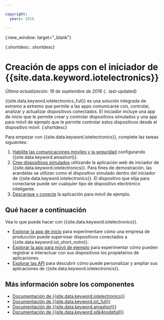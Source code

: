 ```yaml
---

copyright:
  years: 2016

---
```


{:new_window: target="_blank"}

{:shortdesc: .shortdesc}


# Creación de apps con el iniciador de {{site.data.keyword.iotelectronics}}
*Última actualización: 19 de septiembre de 2016*
{: .last-updated}

{{site.data.keyword.iotelectronics_full}} es una solución integrada de extremo a extremo que permite a las apps comunicarse con, controlar, analizar y actualizar dispositivos conectados. El iniciador incluye una app de inicio que le permite crear y controlar dispositivos simulados y una app para móvil de ejemplo que le permite controlar estos dispositivos desde el dispositivo móvil.
{:shortdesc}

Para empezar con {{site.data.keyword.iotelectronics}}, complete las tareas siguientes:

1. [Habilite las comunicaciones móviles y la seguridad](https://daily-console.stage1.ng.bluemix.net/docs/starters/IotElectronics/iotelectronics_config_mca.html) configurando {{site.data.keyword.amashort}}.
2. [Cree dispositivos simulados](https://daily-console.stage1.ng.bluemix.net/docs/starters/IotElectronics/iot4ecreatingappliances.html) utilizando la aplicación web de iniciador de {{site.data.keyword.iotelectronics}}. Para fines de demostración, las arandelas se utilizan como el dispositivo simulado dentro del iniciador de {{site.data.keyword.iotelectronics}}. El dispositivo que elija para conectarse puede ser cualquier tipo de dispositivo electrónico inteligente.
3. [Descargue y conecte](https://daily-console.stage1.ng.bluemix.net/docs/starters/IotElectronics/iotelectronics_config_mobile.html) la aplicación para móvil de ejemplo.


## Qué hacer a continuación
Vea lo que puede hacer con {{site.data.keyword.iotelectronics}}.

- [Explorar la app de inicio](https://daily-console.stage1.ng.bluemix.net/docs/starters/IotElectronics/iot4ecreatingappliances.html) para experimentare cómo una empresa de producción puede supervisar dispositivos conectados a {{site.data.keyword.iot_short_notm}}.
- [Explorar la app para móvil de ejemplo](https://daily-console.stage1.ng.bluemix.net/docs/starters/IotElectronics/iotelectronics_config_mobile.html) para experimentar cómo pueden registrar e interactuar con sus dispositivos los propietarios de aplicaciones.
- [Explorar las API](http://ibmiotforelectronics.mybluemix.net/public/iot4eregistrationapi.html) para descubrir cómo puede personalizar y ampliar sus aplicaciones de {{site.data.keyword.iotelectronics}}.

## Más información sobre los componentes
- [Documentación de {{site.data.keyword.iotelectronics}}](iotelectronics_overview.html)
- [Documentación de {{site.data.keyword.iot_full}}](https://new-console.ng.bluemix.net/docs/services/IoT/index.html)
-  [Documentación de {{site.data.keyword.amashort}}](https://new-console.ng.bluemix.net/docs/services/mobileaccess/overview.html)
- [Documentación de {{site.data.keyword.sdk4nodefull}}](https://new-console.ng.bluemix.net/docs/runtimes/nodejs/index.html#nodejs_runtime)
